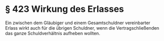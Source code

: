 # § 423 Wirkung des Erlasses
Ein zwischen dem Gläubiger und einem Gesamtschuldner vereinbarter Erlass wirkt auch für die übrigen Schuldner, wenn die Vertragschließenden das ganze Schuldverhältnis aufheben wollten.